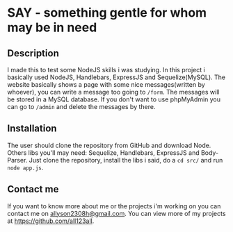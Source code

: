 # SAY - something gentle for whom may be in need 

  ## Description 
  I made this to test some NodeJS skills i was studying. In this project i basically used NodeJS, Handlebars, ExpressJS and Sequelize(MySQL).
  The website basically shows a page with some nice messages(written by whoever), you can write a message too going to `/form`. The messages will be stored in a       MySQL database. If you don't want to use phpMyAdmin you can go to `/admin` and delete the messages by there.
  
  ## Installation 
  The user should clone the repository from GitHub and download Node. Others libs you'll may need: Sequelize, Handlebars, ExpressJS and Body-Parser.
  Just clone the repository, install the libs i said, do a `cd src/` and run `node app.js`.

  ## Contact me
  If you want to know more about me or the projects i'm working on you can contact me on allyson2308h@gmail.com. You can view more of my projects at                   https://github.com/all123all.
